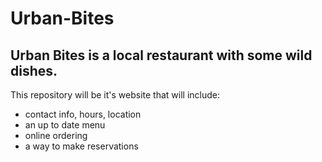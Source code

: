 # Urban-Bites
## Urban Bites is a local restaurant with some wild dishes. 
This repository will be it's website that will include: 
* contact info, hours, location
* an up to date menu
* online ordering
* a way to make reservations
